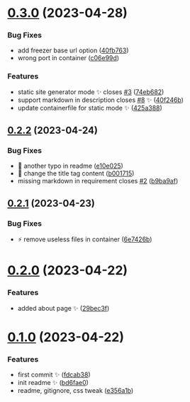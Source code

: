 # [0.3.0](https://github.com/Wivik/devops-solutions-map/compare/v0.2.2...v0.3.0) (2023-04-28)


### Bug Fixes

* add freezer base url option ([40fb763](https://github.com/Wivik/devops-solutions-map/commit/40fb7632bd629c475d989302768e809cae032cc6))
* wrong port in container ([c06e99d](https://github.com/Wivik/devops-solutions-map/commit/c06e99da00a92a2c68cfb810daa462b8cfe2cb19))


### Features

* static site generator mode :sparkles: closes [#3](https://github.com/Wivik/devops-solutions-map/issues/3) ([74eb682](https://github.com/Wivik/devops-solutions-map/commit/74eb6823555cfde6e87d925f21a62f45538fc740))
* support markdown in description closes [#8](https://github.com/Wivik/devops-solutions-map/issues/8) :sparkles: ([40f246b](https://github.com/Wivik/devops-solutions-map/commit/40f246bed35dbab8e230939875b71fc51068343f))
* update containerfile for static mode :sparkles: ([425a388](https://github.com/Wivik/devops-solutions-map/commit/425a388ffefa8e98e7a0b46ec9994bb925e3971c))



## [0.2.2](https://github.com/Wivik/devops-solutions-map/compare/v0.2.1...v0.2.2) (2023-04-24)


### Bug Fixes

* :pencil: another typo in readme ([e10e025](https://github.com/Wivik/devops-solutions-map/commit/e10e025c689b0fd1bbf8981bb8f03618daf24dc6))
* :pencil: change the title tag content ([b001715](https://github.com/Wivik/devops-solutions-map/commit/b0017159419b32675dfe399105be76ff5d04a8ef))
* missing markdown in requirement closes [#2](https://github.com/Wivik/devops-solutions-map/issues/2) ([b9ba9af](https://github.com/Wivik/devops-solutions-map/commit/b9ba9af8eff769968ff35243dd6776cf117a01e3))



## [0.2.1](https://github.com/Wivik/devops-solutions-map/compare/v0.2.0...v0.2.1) (2023-04-23)


### Bug Fixes

* :zap: remove useless files in container ([6e7426b](https://github.com/Wivik/devops-solutions-map/commit/6e7426bc640bd35c971613dbc28fbce0e19a1eeb))



# [0.2.0](https://github.com/Wivik/devops-solutions-map/compare/v0.1.0...v0.2.0) (2023-04-22)


### Features

* added about page :sparkles: ([29bec3f](https://github.com/Wivik/devops-solutions-map/commit/29bec3fa36d6cd801ee99f180a35128a67c146a0))



# [0.1.0](https://github.com/Wivik/devops-solutions-map/compare/fdcab38e43f6d1648bb2680fe9745fc703240372...v0.1.0) (2023-04-22)


### Features

* first commit :sparkles: ([fdcab38](https://github.com/Wivik/devops-solutions-map/commit/fdcab38e43f6d1648bb2680fe9745fc703240372))
* init readme :sparkles: ([bd6fae0](https://github.com/Wivik/devops-solutions-map/commit/bd6fae0d7a1761c3947eacad5a3ac723e6bb35ae))
* readme, gitignore, css tweak ([e356a1b](https://github.com/Wivik/devops-solutions-map/commit/e356a1bd43972132c11fbac756573d798c5183d0))



